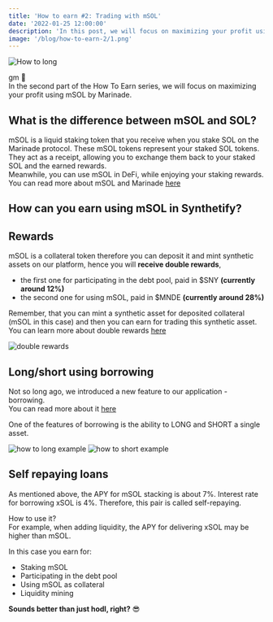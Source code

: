 ```yaml
---
title: 'How to earn #2: Trading with mSOL'
date: '2022-01-25 12:00:00'
description: 'In this post, we will focus on maximizing your profit using mSOL by Marinade'
image: '/blog/how-to-earn-2/1.png'
---
```


![How to long](/blog/how-to-earn-2/1.png 'horizontal')

gm 👋  
In the second part of the How To Earn series, we will focus on maximizing your profit using mSOL by Marinade.

## What is the difference between mSOL and SOL?

mSOL is a liquid staking token that you receive when you stake SOL on the Marinade protocol. These mSOL tokens represent your staked SOL tokens.  
They act as a receipt, allowing you to exchange them back to your staked SOL and the earned rewards.  
Meanwhile, you can use mSOL in DeFi, while enjoying your staking rewards.  
You can read more about mSOL and Marinade [here](https://marinade.finance/)

## How can you earn using mSOL in Synthetify?

## Rewards

mSOL is a collateral token therefore you can deposit it and mint synthetic assets on our platform, hence you will **receive double rewards**,

- the first one for participating in the debt pool, paid in $SNY **(currently around 12%)**
- the second one for using mSOL, paid in $MNDE **(currently around 28%)**

Remember, that you can mint a synthetic asset for deposited collateral (mSOL in this case) and then you can earn for trading this synthetic asset.  
You can learn more about double rewards [here](https://synthetify.io/blog/msol-rewards)

![double rewards](/blog/how-to-earn-2/2.png 'horizontal')

## Long/short using borrowing

Not so long ago, we introduced a new feature to our application - borrowing.  
You can read more about it [here](https://synthetify.io/blog/borrowing)

One of the features of borrowing is the ability to LONG and SHORT a single asset.

![how to long example](/blog/long/how-to-long.png 'vertical')
![how to short example](/blog/how-to-earn-2/short.png 'vertical')

## Self repaying loans

As mentioned above, the APY for mSOL stacking is about 7%.
Interest rate for borrowing xSOL is 4%.
Therefore, this pair is called self-repaying.

How to use it?  
For example, when adding liquidity, the APY for delivering xSOL may be higher than mSOL.

In this case you earn for:

- Staking mSOL
- Participating in the debt pool
- Using mSOL as collateral
- Liquidity mining

**Sounds better than just hodl, right?** 😎
